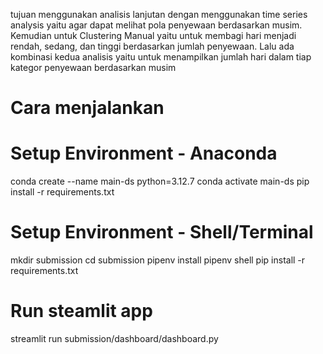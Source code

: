 tujuan menggunakan analisis lanjutan dengan menggunakan time series analysis yaitu agar dapat melihat pola penyewaan berdasarkan musim. Kemudian untuk Clustering Manual yaitu untuk membagi hari menjadi rendah, sedang, dan tinggi berdasarkan jumlah penyewaan. Lalu ada kombinasi kedua analisis yaitu untuk menampilkan jumlah hari dalam tiap kategor penyewaan berdasarkan musim

# Cara menjalankan 
# Setup Environment - Anaconda
conda create --name main-ds python=3.12.7
conda activate main-ds
pip install -r requirements.txt

# Setup Environment - Shell/Terminal
mkdir submission
cd submission
pipenv install
pipenv shell
pip install -r requirements.txt

# Run steamlit app
streamlit run submission/dashboard/dashboard.py

